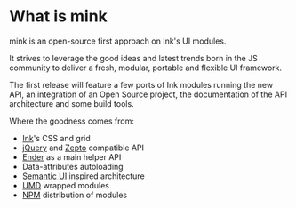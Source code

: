 What is mink
====

mink is an open-source first approach on Ink's UI modules.

It strives to leverage the good ideas and latest trends born in the JS community to deliver a fresh, modular, portable and flexible UI framework.

The first release will feature a few ports of Ink modules running the new API, an integration of an Open Source project, the documentation of the API architecture and some build tools.

Where the goodness comes from:
*    [Ink](https://github.com/sapo/Ink)'s CSS and grid
*    [jQuery](https://github.com/jquery/jquery) and [Zepto](https://github.com/madrobby/zepto) compatible API
*    [Ender](https://github.com/ender-js/Ender) as a main helper API
*    Data-attributes autoloading
*    [Semantic UI](https://github.com/Semantic-Org/Semantic-UI) inspired architecture
*    [UMD](https://github.com/umdjs/umd) wrapped modules
*    [NPM](https://www.npmjs.org) distribution of modules
